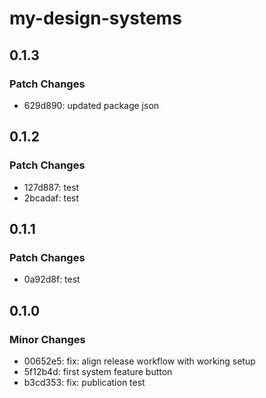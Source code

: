 # my-design-systems

## 0.1.3

### Patch Changes

- 629d890: updated package json

## 0.1.2

### Patch Changes

- 127d887: test
- 2bcadaf: test

## 0.1.1

### Patch Changes

- 0a92d8f: test

## 0.1.0

### Minor Changes

- 00652e5: fix: align release workflow with working setup
- 5f12b4d: first system feature button
- b3cd353: fix: publication test
